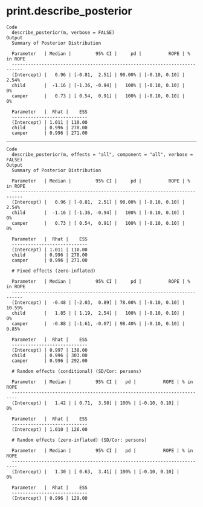 # print.describe_posterior

    Code
      describe_posterior(m, verbose = FALSE)
    Output
      Summary of Posterior Distribution
      
      Parameter   | Median |         95% CI |     pd |          ROPE | % in ROPE
      --------------------------------------------------------------------------
      (Intercept) |   0.96 | [-0.81,  2.51] | 90.00% | [-0.10, 0.10] |     2.54%
      child       |  -1.16 | [-1.36, -0.94] |   100% | [-0.10, 0.10] |        0%
      camper      |   0.73 | [ 0.54,  0.91] |   100% | [-0.10, 0.10] |        0%
      
      Parameter   |  Rhat |    ESS
      ----------------------------
      (Intercept) | 1.011 | 110.00
      child       | 0.996 | 278.00
      camper      | 0.996 | 271.00

---

    Code
      describe_posterior(m, effects = "all", component = "all", verbose = FALSE)
    Output
      Summary of Posterior Distribution
      
      Parameter   | Median |         95% CI |     pd |          ROPE | % in ROPE
      --------------------------------------------------------------------------
      (Intercept) |   0.96 | [-0.81,  2.51] | 90.00% | [-0.10, 0.10] |     2.54%
      child       |  -1.16 | [-1.36, -0.94] |   100% | [-0.10, 0.10] |        0%
      camper      |   0.73 | [ 0.54,  0.91] |   100% | [-0.10, 0.10] |        0%
      
      Parameter   |  Rhat |    ESS
      ----------------------------
      (Intercept) | 1.011 | 110.00
      child       | 0.996 | 278.00
      camper      | 0.996 | 271.00
      
      # Fixed effects (zero-inflated)
      
      Parameter   | Median |         95% CI |     pd |          ROPE | % in ROPE
      --------------------------------------------------------------------------
      (Intercept) |  -0.48 | [-2.03,  0.89] | 78.00% | [-0.10, 0.10] |    10.59%
      child       |   1.85 | [ 1.19,  2.54] |   100% | [-0.10, 0.10] |        0%
      camper      |  -0.88 | [-1.61, -0.07] | 98.40% | [-0.10, 0.10] |     0.85%
      
      Parameter   |  Rhat |    ESS
      ----------------------------
      (Intercept) | 0.997 | 138.00
      child       | 0.996 | 303.00
      camper      | 0.996 | 292.00
      
      # Random effects (conditional) (SD/Cor: persons)
      
      Parameter   | Median |         95% CI |   pd |          ROPE | % in ROPE
      ------------------------------------------------------------------------
      (Intercept) |   1.42 | [ 0.71,  3.58] | 100% | [-0.10, 0.10] |        0%
      
      Parameter   |  Rhat |    ESS
      ----------------------------
      (Intercept) | 1.010 | 126.00
      
      # Random effects (zero-inflated) (SD/Cor: persons)
      
      Parameter   | Median |         95% CI |   pd |          ROPE | % in ROPE
      ------------------------------------------------------------------------
      (Intercept) |   1.30 | [ 0.63,  3.41] | 100% | [-0.10, 0.10] |        0%
      
      Parameter   |  Rhat |    ESS
      ----------------------------
      (Intercept) | 0.996 | 129.00

